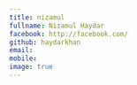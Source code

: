 ```yaml
---
title: nizamul
fullname: Nizamul Haydar
facebook: http://facebook.com/
github: haydarkhan
email: 
mobile:
image: true
---
```


